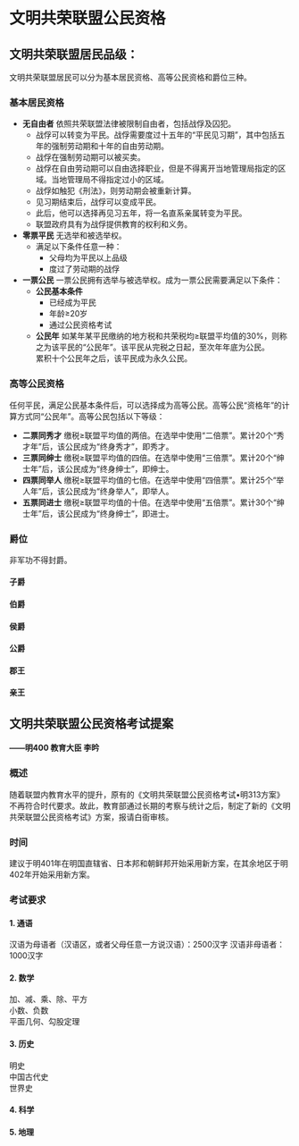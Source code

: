 # 文明共荣联盟公民资格

## 文明共荣联盟居民品级：
文明共荣联盟居民可以分为基本居民资格、高等公民资格和爵位三种。

### 基本居民资格
  * **无自由者** 依照共荣联盟法律被限制自由者，包括战俘及囚犯。
    + 战俘可以转变为平民。战俘需要度过十五年的“平民见习期”，其中包括五年的强制劳动期和十年的自由劳动期。
    + 战俘在强制劳动期可以被买卖。
    + 战俘在自由劳动期可以自由选择职业，但是不得离开当地管理局指定的区域。当地管理局不得指定过小的区域。
    + 战俘如触犯《刑法》，则劳动期会被重新计算。
    + 见习期结束后，战俘可以变成平民。
    + 此后，他可以选择再见习五年，将一名直系亲属转变为平民。
    + 联盟政府具有为战俘提供教育的权利和义务。
  * **零票平民** 无选举和被选举权。
    + 满足以下条件任意一种：
      - 父母均为平民以上品级
      - 度过了劳动期的战俘
  * **一票公民** 一票公民拥有选举与被选举权。成为一票公民需要满足以下条件：
    + **公民基本条件**
      - 已经成为平民
      - 年龄≥20岁
      - 通过公民资格考试
    + **公民年** 如某年某平民缴纳的地方税和共荣税均≥联盟平均值的30%，则称之为该平民的“公民年”。该平民从完税之日起，至次年年底为公民。  
累积十个公民年之后，该平民成为永久公民。

### 高等公民资格

任何平民，满足公民基本条件后，可以选择成为高等公民。高等公民“资格年”的计算方式同“公民年”。高等公民包括以下等级：
  * **二票同秀才** 缴税≥联盟平均值的两倍。在选举中使用“二倍票”。累计20个“秀才年”后，该公民成为“终身秀才”，即秀才。
  * **三票同绅士** 缴税≥联盟平均值的四倍。在选举中使用“三倍票”。累计20个“绅士年”后，该公民成为“终身绅士”，即绅士。
  * **四票同举人** 缴税≥联盟平均值的七倍。在选举中使用“四倍票”。累计25个“举人年”后，该公民成为“终身举人”，即举人。
  * **五票同进士** 缴税≥联盟平均值的十倍。在选举中使用“五倍票”。累计30个“绅士年”后，该公民成为“终身绅士”，即进士。

### 爵位
非军功不得封爵。

#### 子爵
#### 伯爵
#### 侯爵
#### 公爵
#### 郡王
#### 亲王

## 文明共荣联盟公民资格考试提案
#### ——明400 教育大臣 李昑
### 概述
随着联盟内教育水平的提升，原有的《文明共荣联盟公民资格考试•明313方案》不再符合时代要求。故此，教育部通过长期的考察与统计之后，制定了新的《文明共荣联盟公民资格考试》方案，报请白衙审核。

### 时间
建议于明401年在明国直辖省、日本邦和朝鲜邦开始采用新方案，在其余地区于明402年开始采用新方案。

### 考试要求
#### 1. 通语
汉语为母语者（汉语区，或者父母任意一方说汉语）：2500汉字
汉语非母语者：1000汉字

#### 2. 数学
加、减、乘、除、平方  
小数、负数  
平面几何、勾股定理  

#### 3. 历史
明史  
中国古代史  
世界史  

#### 4. 科学

#### 5. 地理

